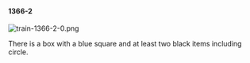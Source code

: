 #### 1366-2
![train-1366-2-0.png](https://github.com/lil-lab/nlvr/raw/master/nlvr/train/images/19/train-1366-2-0.png "train-1366-2-0.png")

There is a box with a blue square and at least two black items including circle.